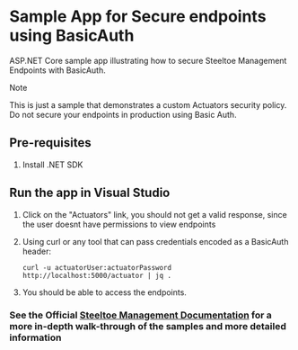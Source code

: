 ﻿# Sample App for Secure endpoints using BasicAuth

ASP.NET Core sample app illustrating how to secure Steeltoe Management Endpoints with BasicAuth.  

> [!NOTE]
> This is just a sample that demonstrates a custom Actuators security policy.
> Do not secure your endpoints in production using Basic Auth.  

## Pre-requisites

1. Install .NET SDK

## Run the app in Visual Studio

1. Click on the "Actuators" link, you should not get a valid response, since the user doesnt have permissions to view endpoints

2. Using curl or any tool that can pass credentials encoded as a BasicAuth header:

    ``` shell
    curl -u actuatorUser:actuatorPassword http://localhost:5000/actuator | jq .
    ```

3. You should be able to access the endpoints. 


### See the Official [Steeltoe Management Documentation](https://steeltoe.io/docs/steeltoe-management) for a more in-depth walk-through of the samples and more detailed information
